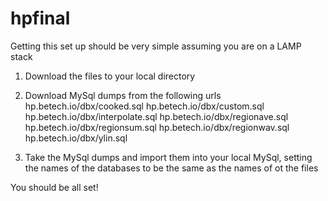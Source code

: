 # hpfinal

Getting this set up should be very simple assuming you are on a LAMP stack

1. Download the files to your local directory

2. Download MySql dumps from the following urls hp.betech.io/dbx/cooked.sql hp.betech.io/dbx/custom.sql hp.betech.io/dbx/interpolate.sql hp.betech.io/dbx/regionave.sql hp.betech.io/dbx/regionsum.sql hp.betech.io/dbx/regionwav.sql hp.betech.io/dbx/ylin.sql

3. Take the MySql dumps and import them into your local MySql, setting the names of the databases to be the same as the names of ot the files

You should be all set!
